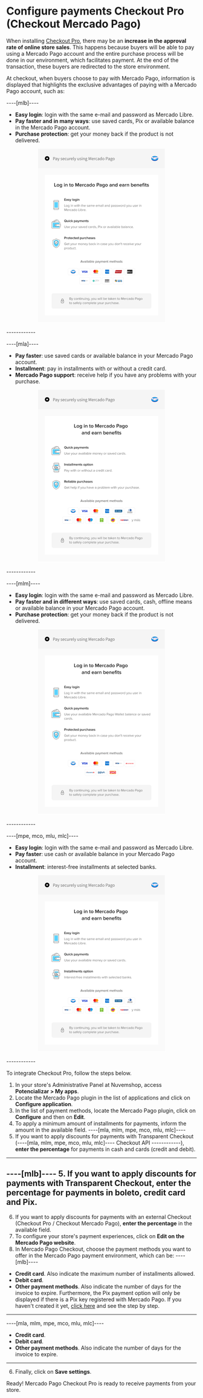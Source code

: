 # Configure payments Checkout Pro (Checkout Mercado Pago)
 
When installing [Checkout Pro](/developers/en/docs/checkout-pro/landing), there may be an **increase in the approval rate of online store sales**. This happens because buyers will be able to pay using a Mercado Pago account and the entire purchase process will be done in our environment, which facilitates payment. At the end of the transaction, these buyers are redirected to the store environment.

At checkout, when buyers choose to pay with Mercado Pago, information is displayed that highlights the exclusive advantages of paying with a Mercado Pago account, such as:

----[mlb]----
* **Easy login**: login with the same e-mail and password as Mercado Libre.
* **Pay faster and in many ways**: use saved cards, Pix or available balance in the Mercado Pago account.
* **Purchase protection**: get your money back if the product is not delivered.

<center>

![woo-chopro-en-mlb](/images/nuvemshop/nuvemshop-chopro-en-mlb.png)

</center>
------------

----[mla]----
* **Pay faster**: use saved cards or available balance in your Mercado Pago account.
* **Installment**: pay in installments with or without a credit card.
* **Mercado Pago support**: receive help if you have any problems with your purchase.

<center>

![woo-chopro-en-mla](/images/nuvemshop/nuvemshop-chopro-en-mla.png)

</center>
------------

----[mlm]----
* **Easy login**: login with the same e-mail and password as Mercado Libre.
* **Pay faster and in different ways**: use saved cards, cash, offline means or available balance in your Mercado Pago account.
* **Purchase protection**: get your money back if the product is not delivered.

<center>

![woo-chopro-en-mlm](/images/nuvemshop/nuvemshop-chopro-en-mlm.png)

</center>
------------

----[mpe, mco, mlu, mlc]----
* **Easy login**: login with the same e-mail and password as Mercado Libre.
* **Pay faster**: use cash or available balance in your Mercado Pago account.
* **Installment**: interest-free installments at selected banks.

<center>

![woo-chopro-en-all](/images/nuvemshop/nuvemshop-chopro-en-all.png)

</center>
------------
 
To integrate Checkout Pro, follow the steps below.
 
1. In your store's Administrative Panel at Nuvemshop, access **Potencializar > My apps**.
2. Locate the Mercado Pago plugin in the list of applications and click on **Configure application**.
3. In the list of payment methods, locate the Mercado Pago plugin, click on **Configure** and then on **Edit**.
4. To apply a minimum amount of installments for payments, inform the amount in the available field.
----[mla, mlm, mpe, mco, mlu, mlc]----
5. If you want to apply discounts for payments with Transparent Checkout (----[mla, mlm, mpe, mco, mlu, mlc]---- Checkout API ------------), **enter the percentage** for payments in cash and cards (credit and debit).
------------
----[mlb]----
5. If you want to apply discounts for payments with Transparent Checkout, **enter the percentage** for payments in boleto, credit card and Pix.
------------
6. If you want to apply discounts for payments with an external Checkout (Checkout Pro / Checkout Mercado Pago), **enter the percentage** in the available field.
7. To configure your store's payment experiences, click on **Edit on the Mercado Pago website**.
8. In Mercado Pago Checkout, choose the payment methods you want to offer in the Mercado Pago payment environment, which can be:
  ----[mlb]----
  * **Credit card**. Also indicate the maximum number of installments allowed.
  * **Debit card**.
  * **Other payment methods**. Also indicate the number of days for the invoice to expire. Furthermore, the Pix payment option will only be displayed if there is a Pix key registered with Mercado Pago. If you haven't created it yet, [click here](https://www.youtube.com/watch?v=60tApKYVnkA) and see the step by step.

  ------------
----[mla, mlm, mpe, mco, mlu, mlc]----
  * **Credit card**.
  * **Debit card**.
  * **Other payment methods**. Also indicate the number of days for the invoice to expire.
   ------------
6. Finally, click on **Save settings**.

Ready! Mercado Pago Checkout Pro is ready to receive payments from your store.